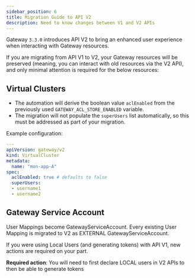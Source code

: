 ```yaml
---
sidebar_position: 6
title: Migration Guide to API V2
description: Need to know changes between V1 and V2 APIs
---
```


Gateway `3.3.0` introduces API V2 to bring an enhanced user experience when interacting with Gateway resources. 

If you are migrating from API V1 to V2, your Gateway resources will be preserved (meaning, you can interact with old resources via the V2 API), and only minimal attention is required for the below resources:

## Virtual Clusters

- The automation will derive the boolean value `aclEnabled` from the previously used `GATEWAY_ACL_STORE_ENABLED` variable.
- The migration will not populate the `superUsers` list automatically, so this must be addressed as part of your migration.

Example configuration:

```yaml
---
apiVersion: gateway/v2
kind: VirtualCluster
metadata:
  name: "mon-app-A"
spec:
  aclEnabled: true # defaults to false
  superUsers:
  - username1
  - username2
```

## Gateway Service Account

User Mappings become GatewayServiceAccount.
Every existing User Mapping is migrated to V2 as EXTERNAL GatewayServiceAccount.  

If you were using Local Users (and generating tokens) with API V1, new actions are required on your part.

**Required action**: You will need to first declare LOCAL users in V2 APIs to then be able to generate tokens

